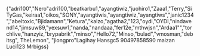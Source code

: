 {"adri100","Nero"adri100,"beatkarbu1,"ayangtiwiz,"juohiro1,"Zaaa1,"Terry,"SiTyGas,"keiraa1,"oikos,"SONY,"ayangtiwis,"ayangtiwiz,"ayangtiws","janic1234","abeltoxic,"Bjidamann","Ketura","kaizo,"agatha2,"123,"oydi,"OYDI,"nindavend14,"jimsuw89,"yexsuw1,"nanda,"nandaaa,"fer12e,"mthwjsn","Ardaa1"","torchlive,"hanzyiz,"brypabrik","minso","Hello72,"Minso,"bulad","vmosman,"debitsg", TheLemon", "jiongpro"Lagihay Hansgc5 90497858590 maizan Luci123 Mrbigss}
